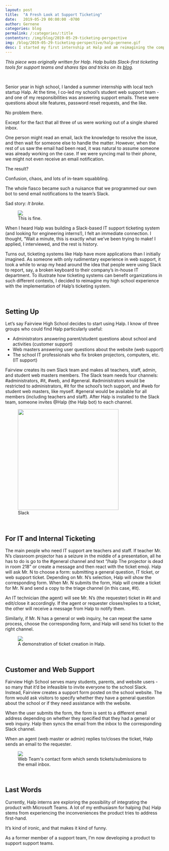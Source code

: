```yaml
---
layout: post
title:  "A Fresh Look at Support Ticketing"
date:   2019-05-29 00:00:00 -0700
author: Gernene
categories: blog
permalink: /:categories/:title
contentsrc: /img/blog/2019-05-29-ticketing-perspective
img: /blog/2019-05-29-ticketing-perspective/halp-gernene.gif
desc: I started my first internship at Halp and am reimagining the company's product in the context of my own experience.
---
```


*This piece was originally written for Halp. Halp builds Slack-first ticketing tools for support teams and shares tips and tricks on its [blog](https://halp.com/blog).*

<br>

Senior year in high school, I landed a summer internship with local tech startup Halp. At the time, I co-led my school’s student web support team - and one of my responsibilities was answering support emails. These were questions about site features, password reset requests, and the like.

No problem there.

Except for the fact that all three of us were working out of a single shared inbox.

One person might read an email, lack the knowledge to resolve the issue, and then wait for someone else to handle the matter. However, when the rest of us saw the email had been read, it was natural to assume someone was already working on the case. If we were syncing mail to their phone, we might not even receive an email notification.

The result?

Confusion, chaos, and lots of in-team squabbling.

The whole fiasco became such a nuisance that we programmed our own bot to send email notifications to the team’s Slack.

Sad story: *It broke.*

<figure>
    <img src="{{ site.url }}{{ page.contentsrc }}/this-is-fine.jpg">
    <figcaption>
       This is fine.
    </figcaption>
</figure>

When I heard Halp was building a Slack-based IT support ticketing system (and looking for engineering interns!), I felt an immediate connection. I thought, “Wait a minute, this is exactly what we’ve been trying to make! I applied, I interviewed, and the rest is history.

Turns out, ticketing systems like Halp have more applications than I initially imagined. As someone with only rudimentary experience in web support, it took a while to wrap my head around the idea that people were using Slack to report, say, a broken keyboard to their company’s in-house IT department. To illustrate how ticketing systems can benefit organizations in such different contexts, I decided to reimagine my high school experience with the implementation of Halp’s ticketing system.

<br>

## Setting Up

Let’s say Fairview High School decides to start using Halp. I know of three groups who could find Halp particularly useful:
- Administrators answering parent/student questions about school and activities (customer support)
- Web masters answering user questions about the website (web support)
- The school IT professionals who fix broken projectors, computers, etc. (IT support)

Fairview creates its own Slack team and makes all teachers, staff, admin, and student web masters members. The Slack team needs four channels: #administrators, #it, #web, and #general. #administrators would be restricted to administrators, #it for the school’s tech support, and #web for student web masters, like myself. #general would be available for all members (including teachers and staff). After Halp is installed to the Slack team, someone invites @Halp (the Halp bot) to each channel.

<figure>
    <img src="{{ site.url }}{{ page.contentsrc }}/slack-pic.png" style="width: 20rem;">
    <figcaption>
       Slack 
    </figcaption>
</figure>

<br>

## For IT and Internal Ticketing

The main people who need IT support are teachers and staff. If teacher Mr. N’s classroom projector has a seizure in the middle of a presentation, all he has to do is go to the #general channel and text “/halp The projector is dead in room 218” or create a message and then react with the ticket emoji. Halp will ask Mr. N to choose a form: submitting a general question, IT ticket, or web support ticket. Depending on Mr. N’s selection, Halp will show the corresponding form. When Mr. N submits the form, Halp will create a ticket for Mr. N and send a copy to the triage channel (in this case, #it).

An IT technician (the agent) will see Mr. N’s (the requester) ticket in #it and edit/close it accordingly. If the agent or requester closes/replies to a ticket, the other will receive a message from Halp to notify them.

Similarly, if Mr. N has a general or web inquiry, he can repeat the same process, choose the corresponding form, and Halp will send his ticket to the right channel.

<figure>
    <img src="{{ site.url }}{{ page.contentsrc }}/halp-demo.gif">
    <figcaption>
        A demonstration of ticket creation in Halp.
    </figcaption>
</figure>

<br>

## Customer and Web Support

Fairview High School serves many students, parents, and website users - so many that it’d be infeasible to invite everyone to the school Slack. Instead, Fairview creates a support form posted on the school website. The form would ask visitors to specify whether they have a general question about the school or if they need assistance with the website.

When the user submits the form, the form is sent to a different email address depending on whether they specified that they had a general or web inquiry. Halp then syncs the email from the inbox to the corresponding Slack channel.

When an agent (web master or admin) replies to/closes the ticket, Halp sends an email to the requester.

<figure>
    <img src="{{ site.url }}{{ page.contentsrc }}/contact-wt.png">
    <figcaption>
        Web Team's contact form which sends tickets/submissions to the email inbox. 
    </figcaption>
</figure>

<br>

## Last Words

Currently, Halp interns are exploring the possibility of integrating the product with Microsoft Teams. A lot of my enthusiasm for halping (ha) Halp stems from experiencing the inconveniences the product tries to address first-hand.

It’s kind of ironic, and that makes it kind of funny.

As a former member of a support team, I’m now developing a product to support support teams.

